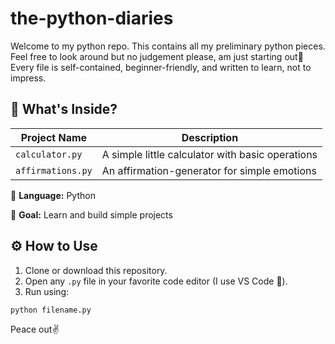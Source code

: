 # the-python-diaries 

Welcome to my python repo. This contains all my preliminary python pieces. Feel free to look around but no judgement please, am just starting out🙏
Every file is self-contained, beginner-friendly, and written to learn, not to impress. 


## 📌 What's Inside?

| Project Name     | Description                                               |
|------------------|-----------------------------------------------------------|
| `calculator.py`  | A simple little calculator with basic operations          | 
| `affirmations.py`  | An affirmation-generator for simple emotions            |



🧠 **Language:** Python

💾 **Goal:** Learn and build simple projects

## ⚙️ How to Use

1. Clone or download this repository.
2. Open any `.py` file in your favorite code editor (I use VS Code 🖤).
3. Run using:

```bash
python filename.py
```

Peace out✌️
